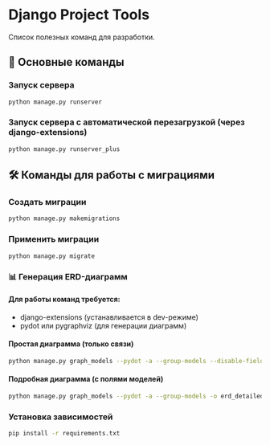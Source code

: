 # Django Project Tools

Список полезных команд для разработки.

## 🚀 Основные команды

### Запуск сервера

```bash
python manage.py runserver
```

### Запуск сервера с автоматической перезагрузкой (через django-extensions)

```bash
python manage.py runserver_plus
```

## 🛠 Команды для работы с миграциями

### Создать миграции

```bash
python manage.py makemigrations
```

### Применить миграции

```bash
python manage.py migrate
```

### 📊 Генерация ERD-диаграмм

#### Для работы команд требуется:

* django-extensions (устанавливается в dev-режиме)
* pydot или pygraphviz (для генерации диаграмм)

#### Простая диаграмма (только связи)

```bash
python manage.py graph_models --pydot -a --group-models --disable-fields -o erd.png
```

#### Подробная диаграмма (с полями моделей)

```bash
python manage.py graph_models --pydot -a --group-models -o erd_detailed.png
```

### Установка зависимостей

```bash
pip install -r requirements.txt
```